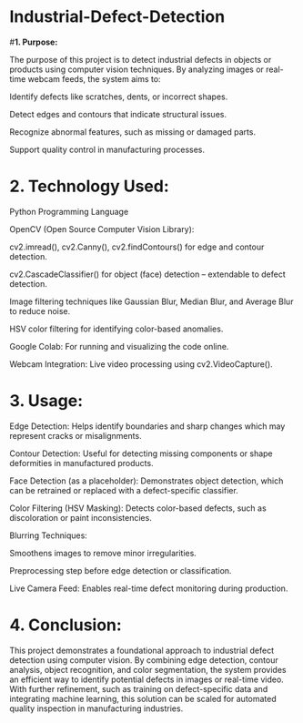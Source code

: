 # **Industrial-Defect-Detection**

#**1. Purpose:**

The purpose of this project is to detect industrial defects in objects or products using computer vision techniques. By analyzing images or real-time webcam feeds, the system aims to:

Identify defects like scratches, dents, or incorrect shapes.

Detect edges and contours that indicate structural issues.

Recognize abnormal features, such as missing or damaged parts.

Support quality control in manufacturing processes.

# **2. Technology Used:**

Python Programming Language

OpenCV (Open Source Computer Vision Library):

cv2.imread(), cv2.Canny(), cv2.findContours() for edge and contour detection.

cv2.CascadeClassifier() for object (face) detection – extendable to defect detection.

Image filtering techniques like Gaussian Blur, Median Blur, and Average Blur to reduce noise.

HSV color filtering for identifying color-based anomalies.

Google Colab: For running and visualizing the code online.

Webcam Integration: Live video processing using cv2.VideoCapture().

# **3. Usage:**

Edge Detection: Helps identify boundaries and sharp changes which may represent cracks or misalignments.

Contour Detection: Useful for detecting missing components or shape deformities in manufactured products.

Face Detection (as a placeholder): Demonstrates object detection, which can be retrained or replaced with a defect-specific classifier.

Color Filtering (HSV Masking): Detects color-based defects, such as discoloration or paint inconsistencies.

Blurring Techniques:

Smoothens images to remove minor irregularities.

Preprocessing step before edge detection or classification.

Live Camera Feed: Enables real-time defect monitoring during production.

# **4. Conclusion:**

This project demonstrates a foundational approach to industrial defect detection using computer vision. By combining edge detection, contour analysis, object recognition, and color segmentation, the system provides an efficient way to identify potential defects in images or real-time video. With further refinement, such as training on defect-specific data and integrating machine learning, this solution can be scaled for automated quality inspection in manufacturing industries.
